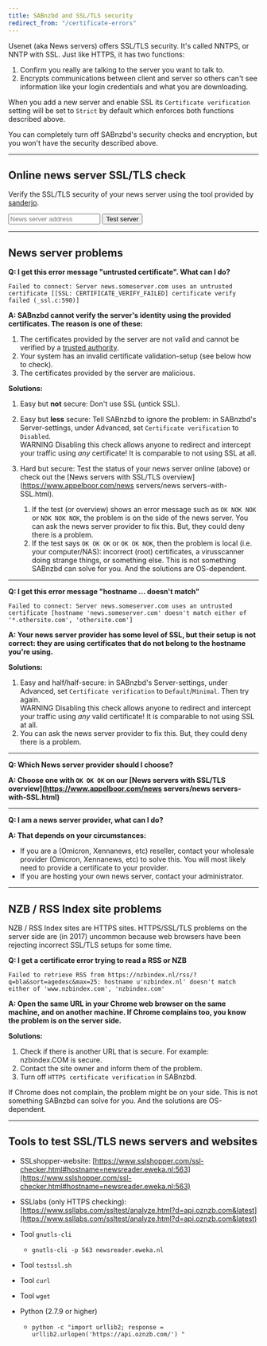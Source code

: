 ```yaml
---
title: SABnzbd and SSL/TLS security
redirect_from: "/certificate-errors"
---
```

Usenet (aka News servers) offers SSL/TLS security. It's called NNTPS, or NNTP with SSL. Just like HTTPS, it has two functions:

1. Confirm you really are talking to the server you want to talk to.
2. Encrypts communications between client and server so others can't see information like your login credentials and what you are downloading.

When you add a new server and enable SSL its `Certificate verification` setting will be set to `Strict` by default which enforces both functions described above.

You can completely turn off SABnzbd's security checks and encryption, but you won't have the security described above.

-------------------

Online news server SSL/TLS check
-------------------

Verify the SSL/TLS security of your news server using the tool provided by [sanderjo](https://github.com/sanderjo).

<form class="form-inline newsserver-test" action="https://www.appelboor.com/cgi-bin/check_newsserver.py" method="GET" target="_blank">
  <div class="form-group">
    <input type="text" class="form-control" placeholder="News server address" name="server">
    <button type="submit" class="btn btn-success">Test server <span class="glyphicon glyphicon-chevron-right"></span></button>
  </div>
</form>



-------------------

News server problems
-------------------
**Q: I get this error message "untrusted certificate". What can I do?**

    Failed to connect: Server news.someserver.com uses an untrusted certificate [[SSL: CERTIFICATE_VERIFY_FAILED] certificate verify failed (_ssl.c:590)]

**A: SABnzbd cannot verify the server's identity using the provided certificates. The reason is one of these:**

1. The certificates provided by the server are not valid and cannot be verified by a [trusted authority](https://en.wikipedia.org/wiki/Certificate_authority).
2. Your system has an invalid certificate validation-setup (see below how to check).
3. The certificates provided by the server are malicious.

**Solutions:**

1. Easy but **not** secure: Don't use SSL (untick SSL).
2. Easy but **less** secure: Tell SABnzbd to ignore the problem: in SABnzbd's Server-settings, under Advanced, set `Certificate verification` to `Disabled`.<br> <span class="label label-danger">WARNING</span> Disabling this check allows anyone to redirect and intercept your traffic using *any* certificate! It is comparable to not using SSL at all.
3. Hard but secure: Test the status of your news server online (above) or check out the [News servers with SSL/TLS overview](https://www.appelboor.com/news servers/news servers-with-SSL.html).

    1. If the test (or overview) shows an error message such as `OK NOK NOK` or `NOK NOK NOK`, the problem is on the side of the news server. You can ask the news server provider to fix this. But, they could deny there is a problem.
    2. If the test says `OK OK OK` or `OK OK NOK`, then the problem is local (i.e. your computer/NAS): incorrect (root) certificates, a virusscanner doing strange things, or something else. This is not something SABnzbd can solve for you. And the solutions are OS-dependent.

* * *

**Q: I get this error message "hostname ... doesn't match"**

    Failed to connect: Server news.someserver.com uses an untrusted certificate [hostname 'news.someserver.com' doesn't match either of '*.othersite.com', 'othersite.com']

**A: Your news server provider has some level of SSL, but their setup is not correct: they are using certificates that do not belong to the hostname you're using.**

**Solutions:**

1. Easy and half/half-secure: in SABnzbd's Server-settings, under Advanced, set `Certificate verification` to `Default`/`Minimal`. Then try again.<br> <span class="label label-danger">WARNING</span> Disabling this check allows anyone to redirect and intercept your traffic using *any* valid certificate!  It is comparable to not using SSL at all.
2. You can ask the news server provider to fix this. But, they could deny there is a problem.

* * *

**Q: Which News server provider should I choose?**

**A: Choose one with `OK OK OK` on our [News servers with SSL/TLS overview](https://www.appelboor.com/news servers/news servers-with-SSL.html)**

* * *

**Q: I am a news server provider, what can I do?**

**A: That depends on your circumstances:**

* If you are a (Omicron, Xennanews, etc) reseller, contact your wholesale provider (Omicron, Xennanews, etc) to solve this. You will most likely need to provide a certificate to your provider.
* If you are hosting your own news server, contact your administrator.

-------------------

NZB / RSS Index site problems
-----------------------------

NZB / RSS Index sites are HTTPS sites. HTTPS/SSL/TLS problems on the server side are (in 2017) uncommon because web browsers have been rejecting incorrect SSL/TLS setups for some time.

**Q: I get a certificate error trying to read a RSS or NZB**

    Failed to retrieve RSS from https://nzbindex.nl/rss/?q=bla&sort=agedesc&max=25: hostname u'nzbindex.nl' doesn't match either of 'www.nzbindex.com', 'nzbindex.com'

**A: Open the same URL in your Chrome web browser on the same machine, and on another machine. If Chrome complains too, you know the problem is on the server side.**

**Solutions:**

1. Check if there is another URL that is secure. For example: nzbindex.COM is secure.
2. Contact the site owner and inform them of the problem.
3. Turn off `HTTPS certificate verification` in SABnzbd.

If Chrome does not complain, the problem might be on your side. This is not something SABnzbd can solve for you. And the solutions are OS-dependent.

-------------------

Tools to test SSL/TLS news servers and websites
-----------------------------------------------

* SSLshopper-website: [https://www.sslshopper.com/ssl-checker.html#hostname=newsreader.eweka.nl:563](https://www.sslshopper.com/ssl-checker.html#hostname=newsreader.eweka.nl:563)

* SSLlabs (only HTTPS checking): [https://www.ssllabs.com/ssltest/analyze.html?d=api.oznzb.com&latest](https://www.ssllabs.com/ssltest/analyze.html?d=api.oznzb.com&latest)

* Tool `gnutls-cli`
    * `gnutls-cli -p 563 newsreader.eweka.nl`
* Tool `testssl.sh`
* Tool `curl`
* Tool `wget`
* Python (2.7.9 or higher)
    * `python -c "import urllib2; response = urllib2.urlopen('https://api.oznzb.com/') "`

